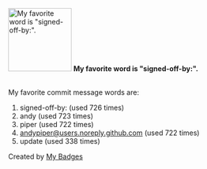 <img src="https://my-badges.github.io/my-badges/favorite-word.png" alt="My favorite word is &quot;signed-off-by:&quot;." title="My favorite word is &quot;signed-off-by:&quot;." width="128">
<strong>My favorite word is &quot;signed-off-by:&quot;.</strong>
<br><br>

My favorite commit message words are:

1. signed-off-by: (used 726 times)
2. andy (used 723 times)
3. piper (used 722 times)
4. <andypiper@users.noreply.github.com> (used 722 times)
5. update (used 338 times)


Created by <a href="https://github.com/my-badges/my-badges">My Badges</a>